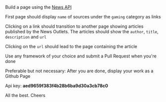 Build a page using the [News API](https://newsapi.org/)

First page should display `name` of sources under the `gaming` category as links

Clicking on a link should transition to another page showing articles published by the News Outlets. The articles should show the `author`, `title`, `description` and `url` 

Clicking on the `url` should lead to the page containing the article

Use any framework of your choice and submit a Pull Request when you're done

Preferable but not necessary: After you are done, display your work as a Github Page

Api key: **aed9659f383f4b28b6ba9d30a3cb78c0**

All the best. Cheers
